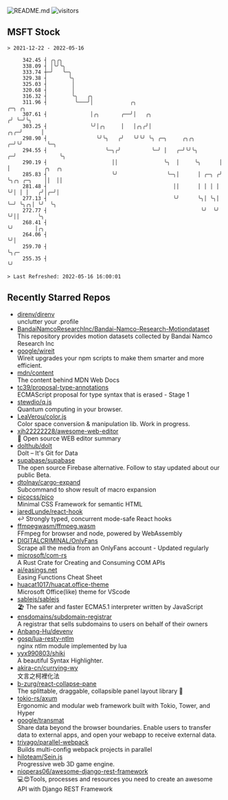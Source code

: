 ![README.md](https://github.com/Gerhut/Gerhut/workflows/README.md/badge.svg)
![visitors](https://visitors.vercel.app/Gerhut/Gerhut?token=8cf69d1f6813d272ef062726b6070c9be4ff72038cfe5a7ded7384a8da65d866)

## MSFT Stock

```
> 2021-12-22 - 2022-05-16

     342.45 ┤ ╭╮╭╮                                                                                               
     338.09 ┤ │╰╯╰╮                                                                                              
     333.74 ┼─╯   ╰─╮                                                                                            
     329.38 ┤       ╰╮                                                                                           
     325.03 ┤        │                                                                                           
     320.68 ┤        │                                                                                           
     316.32 ┤        ╰╮   ╭╮                                                                                     
     311.96 ┤         ╰───╯│            ╭╮                                    ╭─╮ ╭╮                             
     307.61 ┤              │╭╮       ╭──╯│   ╭╮                              ╭╯ ╰─╯╰╮                            
     303.25 ┤              ╰╯│╭╮     │   │╭╮╭╯│                          ╭╮╭─╯      │                            
     298.90 ┤                ╰╯╰╮   ╭╯   ╰╯╰╯ ╰╮ ╭─╮     ╭╮╭╮          ╭─╯╰╯        ╰─╮                          
     294.55 ┤                   ╰─╮╭╯          ╰─╯ │   ╭─╯╰╯╰╮       ╭─╯              ╰╮                         
     290.19 ┤                     ││               ╰╮  │     ╰╮      │                 │           ╭╮  ╭╮        
     285.83 ┤                     ╰╯                ╰─╮│      │ ╭─╮ ╭╯                 ╰╮╭╮ ╭─╮    ││  ││        
     281.48 ┤                                         ││      │ │ │ │                   ╰╯│ │ │   ╭╯│╭─╯│        
     277.13 ┤                                         ╰╯      ╰╮│ ╰╮│                     ╰─╯ ╰╮╭╮│ ╰╯  ╰╮       
     272.77 ┤                                                  ╰╯  ╰╯                          ╰╯││      ╰╮      
     268.41 ┤                                                                                    ╰╯       │╭╮    
     264.06 ┤                                                                                             ╰╯│    
     259.70 ┤                                                                                               ╰╮╭─ 
     255.35 ┤                                                                                                ╰╯  

> Last Refreshed: 2022-05-16 16:00:01
```

## Recently Starred Repos

- [direnv/direnv](https://github.com/direnv/direnv)  
  unclutter your .profile
- [BandaiNamcoResearchInc/Bandai-Namco-Research-Motiondataset](https://github.com/BandaiNamcoResearchInc/Bandai-Namco-Research-Motiondataset)  
  This repository provides motion datasets collected by Bandai Namco Research Inc
- [google/wireit](https://github.com/google/wireit)  
  Wireit upgrades your npm scripts to make them smarter and more efficient.
- [mdn/content](https://github.com/mdn/content)  
  The content behind MDN Web Docs
- [tc39/proposal-type-annotations](https://github.com/tc39/proposal-type-annotations)  
  ECMAScript proposal for type syntax that is erased - Stage 1
- [stewdio/q.js](https://github.com/stewdio/q.js)  
  Quantum computing in your browser.
- [LeaVerou/color.js](https://github.com/LeaVerou/color.js)  
  Color space conversion & manipulation lib. Work in progress.
- [xjh22222228/awesome-web-editor](https://github.com/xjh22222228/awesome-web-editor)  
  🔨  Open source WEB editor summary
- [dolthub/dolt](https://github.com/dolthub/dolt)  
  Dolt – It's Git for Data
- [supabase/supabase](https://github.com/supabase/supabase)  
  The open source Firebase alternative. Follow to stay updated about our public Beta.
- [dtolnay/cargo-expand](https://github.com/dtolnay/cargo-expand)  
  Subcommand to show result of macro expansion
- [picocss/pico](https://github.com/picocss/pico)  
  Minimal CSS Framework for semantic HTML
- [jaredLunde/react-hook](https://github.com/jaredLunde/react-hook)  
  ↩ Strongly typed, concurrent mode-safe React hooks
- [ffmpegwasm/ffmpeg.wasm](https://github.com/ffmpegwasm/ffmpeg.wasm)  
  FFmpeg for browser and node, powered by WebAssembly
- [DIGITALCRIMINAL/OnlyFans](https://github.com/DIGITALCRIMINAL/OnlyFans)  
  Scrape all the media from an OnlyFans account - Updated regularly
- [microsoft/com-rs](https://github.com/microsoft/com-rs)  
  A Rust Crate for Creating and Consuming COM APIs
- [ai/easings.net](https://github.com/ai/easings.net)  
  Easing Functions Cheat Sheet
- [huacat1017/huacat.office-theme](https://github.com/huacat1017/huacat.office-theme)  
  Microsoft Office(like) theme for VScode
- [sablejs/sablejs](https://github.com/sablejs/sablejs)  
  🏖️ The safer and faster ECMA5.1 interpreter written by JavaScript
- [ensdomains/subdomain-registrar](https://github.com/ensdomains/subdomain-registrar)  
  A registrar that sells subdomains to users on behalf of their owners
- [Anbang-Hu/devenv](https://github.com/Anbang-Hu/devenv)  
- [gosp/lua-resty-ntlm](https://github.com/gosp/lua-resty-ntlm)  
  nginx ntlm module implemented by lua
- [yyx990803/shiki](https://github.com/yyx990803/shiki)  
  A beautiful Syntax Highlighter.
- [akira-cn/currying-wy](https://github.com/akira-cn/currying-wy)  
  文言之柯裡化法
- [b-zurg/react-collapse-pane](https://github.com/b-zurg/react-collapse-pane)  
  The splittable, draggable, collapsible panel layout library 🎉
- [tokio-rs/axum](https://github.com/tokio-rs/axum)  
  Ergonomic and modular web framework built with Tokio, Tower, and Hyper
- [google/transmat](https://github.com/google/transmat)  
  Share data beyond the browser boundaries. Enable users to transfer data to external apps, and open your webapp to receive external data.
- [trivago/parallel-webpack](https://github.com/trivago/parallel-webpack)  
  Builds multi-config webpack projects in parallel
- [hiloteam/Sein.js](https://github.com/hiloteam/Sein.js)  
  Progressive web 3D game engine.
- [nioperas06/awesome-django-rest-framework](https://github.com/nioperas06/awesome-django-rest-framework)  
   💻😍Tools, processes and resources you need to create an awesome API with Django REST Framework
